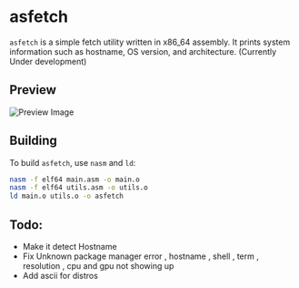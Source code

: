 # asfetch

`asfetch` is a simple fetch utility written in x86_64 assembly. It prints system information such as hostname, OS version, and architecture. (Currently Under development)
## Preview
![Preview Image](https://github.com/rudy-in/asfetch/blob/master/assests/preview.png)
## Building

To build `asfetch`, use `nasm` and `ld`:

```bash
nasm -f elf64 main.asm -o main.o
nasm -f elf64 utils.asm -o utils.o
ld main.o utils.o -o asfetch
```

## Todo:

- Make it detect Hostname
- Fix Unknown package manager error , hostname , shell , term , resolution , cpu and gpu not showing up
- Add ascii for distros
